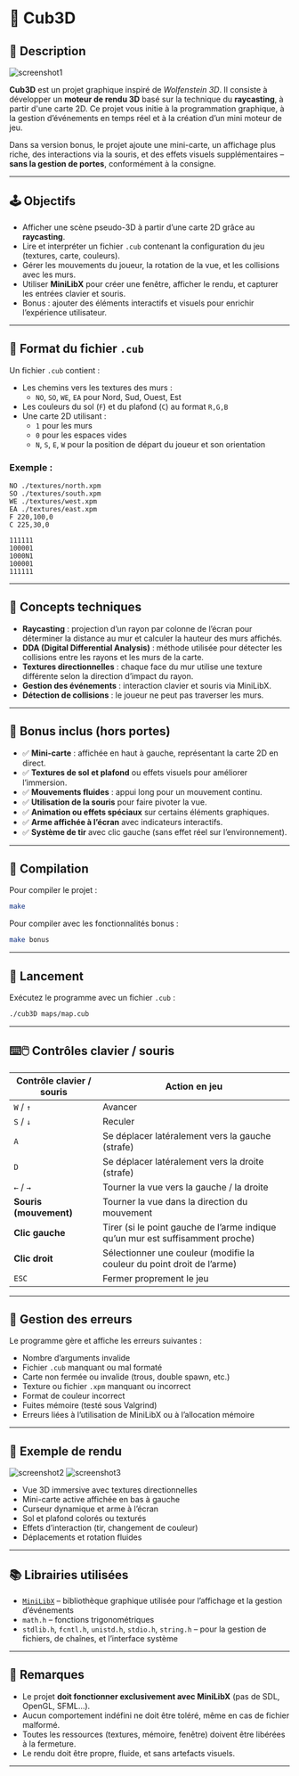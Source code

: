 # 🧱 Cub3D

## 🎯 Description

![screenshot1](https://github.com/user-attachments/assets/7c1e6b9f-6f53-4d28-8886-95dcbaed6795)

**Cub3D** est un projet graphique inspiré de *Wolfenstein 3D*. Il consiste à développer un **moteur de rendu 3D** basé sur la technique du **raycasting**, à partir d'une carte 2D. Ce projet vous initie à la programmation graphique, à la gestion d’événements en temps réel et à la création d’un mini moteur de jeu.

Dans sa version bonus, le projet ajoute une mini-carte, un affichage plus riche, des interactions via la souris, et des effets visuels supplémentaires – **sans la gestion de portes**, conformément à la consigne.

---

## 🕹️ Objectifs

- Afficher une scène pseudo-3D à partir d’une carte 2D grâce au **raycasting**.
- Lire et interpréter un fichier `.cub` contenant la configuration du jeu (textures, carte, couleurs).
- Gérer les mouvements du joueur, la rotation de la vue, et les collisions avec les murs.
- Utiliser **MiniLibX** pour créer une fenêtre, afficher le rendu, et capturer les entrées clavier et souris.
- Bonus : ajouter des éléments interactifs et visuels pour enrichir l’expérience utilisateur.

---

## 📁 Format du fichier `.cub`

Un fichier `.cub` contient :

- Les chemins vers les textures des murs :
  - `NO`, `SO`, `WE`, `EA` pour Nord, Sud, Ouest, Est
- Les couleurs du sol (`F`) et du plafond (`C`) au format `R,G,B`
- Une carte 2D utilisant :
  - `1` pour les murs
  - `0` pour les espaces vides
  - `N`, `S`, `E`, `W` pour la position de départ du joueur et son orientation

### Exemple :
```
NO ./textures/north.xpm
SO ./textures/south.xpm
WE ./textures/west.xpm
EA ./textures/east.xpm
F 220,100,0
C 225,30,0

111111
100001
1000N1
100001
111111
```

---

## 🧠 Concepts techniques

- **Raycasting** : projection d’un rayon par colonne de l’écran pour déterminer la distance au mur et calculer la hauteur des murs affichés.
- **DDA (Digital Differential Analysis)** : méthode utilisée pour détecter les collisions entre les rayons et les murs de la carte.
- **Textures directionnelles** : chaque face du mur utilise une texture différente selon la direction d’impact du rayon.
- **Gestion des événements** : interaction clavier et souris via MiniLibX.
- **Détection de collisions** : le joueur ne peut pas traverser les murs.

---

## 🧩 Bonus inclus (hors portes)

- ✅ **Mini-carte** : affichée en haut à gauche, représentant la carte 2D en direct.
- ✅ **Textures de sol et plafond** ou effets visuels pour améliorer l’immersion.
- ✅ **Mouvements fluides** : appui long pour un mouvement continu.
- ✅ **Utilisation de la souris** pour faire pivoter la vue.
- ✅ **Animation ou effets spéciaux** sur certains éléments graphiques.
- ✅ **Arme affichée à l’écran** avec indicateurs interactifs.
- ✅ **Système de tir** avec clic gauche (sans effet réel sur l’environnement).

---

## 🔨 Compilation

Pour compiler le projet :

```bash
make
```

Pour compiler avec les fonctionnalités bonus :

```bash
make bonus
```

---

## 🚀 Lancement

Exécutez le programme avec un fichier `.cub` :

```bash
./cub3D maps/map.cub
```

---

## ⌨️🖱️ Contrôles clavier / souris

| Contrôle clavier / souris   | Action en jeu                                                                 |
|-----------------------------|-------------------------------------------------------------------------------|
| `W` / `↑`                   | Avancer                                                                      |
| `S` / `↓`                   | Reculer                                                                      |
| `A`                         | Se déplacer latéralement vers la gauche (strafe)                             |
| `D`                         | Se déplacer latéralement vers la droite (strafe)                             |
| `←` / `→`                   | Tourner la vue vers la gauche / la droite                                   |
| **Souris (mouvement)**      | Tourner la vue dans la direction du mouvement                               |
| **Clic gauche**             | Tirer (si le point gauche de l’arme indique qu’un mur est suffisamment proche) |
| **Clic droit**              | Sélectionner une couleur (modifie la couleur du point droit de l’arme)       |
| `ESC`                       | Fermer proprement le jeu                                                     |

---

## 🔎 Gestion des erreurs

Le programme gère et affiche les erreurs suivantes :

- Nombre d’arguments invalide
- Fichier `.cub` manquant ou mal formaté
- Carte non fermée ou invalide (trous, double spawn, etc.)
- Texture ou fichier `.xpm` manquant ou incorrect
- Format de couleur incorrect
- Fuites mémoire (testé sous Valgrind)
- Erreurs liées à l’utilisation de MiniLibX ou à l’allocation mémoire

---

## 🧪 Exemple de rendu

![screenshot2](https://github.com/user-attachments/assets/9ac36d4e-dc68-4eaf-b983-f46dbe28445c)
![screenshot3](https://github.com/user-attachments/assets/bab21e81-d194-424c-b4f6-578d57de838e)


- Vue 3D immersive avec textures directionnelles
- Mini-carte active affichée en bas à gauche
- Curseur dynamique et arme à l’écran
- Sol et plafond colorés ou texturés
- Effets d’interaction (tir, changement de couleur)
- Déplacements et rotation fluides

---

## 📚 Librairies utilisées

- [`MiniLibX`](https://harm-smits.github.io/42docs/libs/minilibx) – bibliothèque graphique utilisée pour l’affichage et la gestion d’événements
- `math.h` – fonctions trigonométriques
- `stdlib.h`, `fcntl.h`, `unistd.h`, `stdio.h`, `string.h` – pour la gestion de fichiers, de chaînes, et l’interface système

---

## 📌 Remarques

- Le projet **doit fonctionner exclusivement avec MiniLibX** (pas de SDL, OpenGL, SFML…).
- Aucun comportement indéfini ne doit être toléré, même en cas de fichier malformé.
- Toutes les ressources (textures, mémoire, fenêtre) doivent être libérées à la fermeture.
- Le rendu doit être propre, fluide, et sans artefacts visuels.

---
